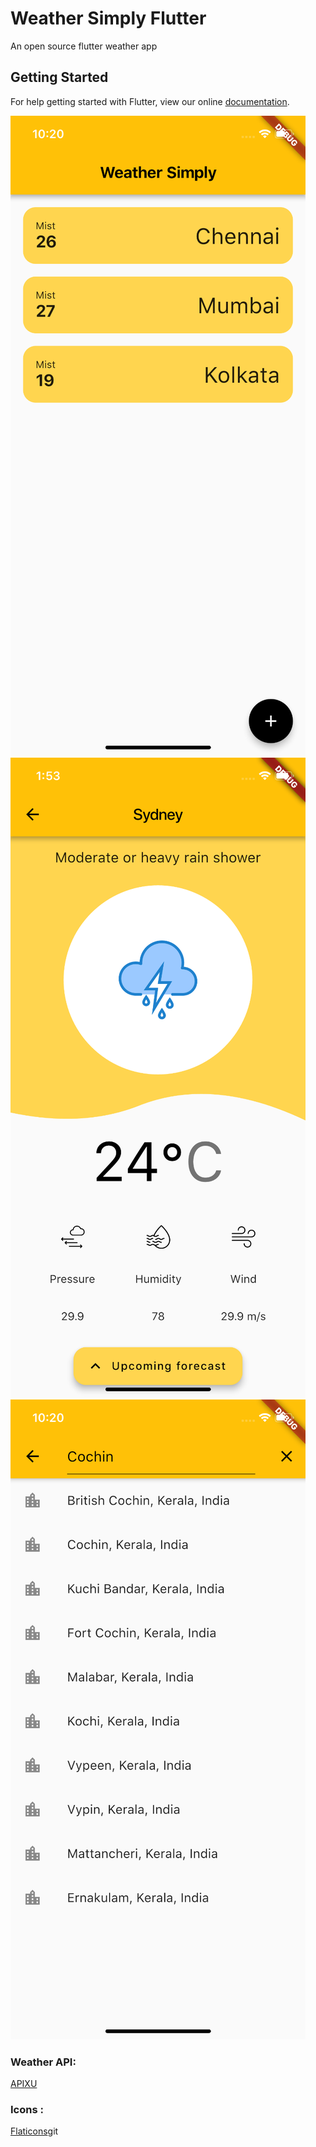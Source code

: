 # Weather Simply Flutter

An open source flutter weather app

## Getting Started

For help getting started with Flutter, view our online
[documentation](https://flutter.io/).


![alt text](https://github.com/kishan2612/Weather-simply-Flutter/blob/master/screenshots/screenshot2.png)
![alt text](https://github.com/kishan2612/Weather-simply-Flutter/blob/master/screenshots/screenshot3.png)
![alt text](https://github.com/kishan2612/Weather-simply-Flutter/blob/master/screenshots/screenshot1.png)

### Weather API:

[APIXU](https://www.apixu.com)


### Icons :

[Flaticons](www.flaticons.com)git